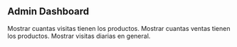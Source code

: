 Admin Dashboard
----------------

Mostrar cuantas visitas tienen los productos.
Mostrar cuantas ventas tienen los productos.
Mostrar visitas diarias en general.